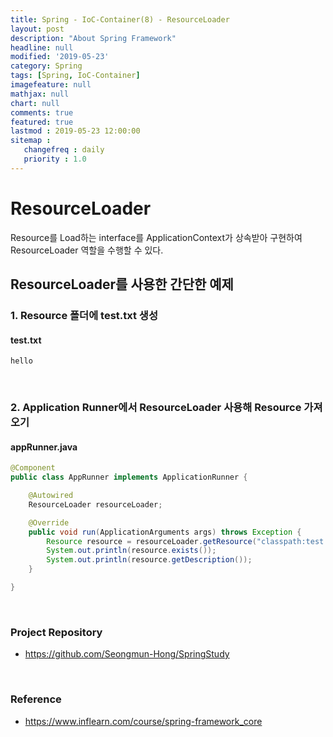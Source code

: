 ```yaml
---
title: Spring - IoC-Container(8) - ResourceLoader
layout: post
description: "About Spring Framework"
headline: null
modified: '2019-05-23'
category: Spring
tags: [Spring, IoC-Container]
imagefeature: null
mathjax: null
chart: null
comments: true
featured: true
lastmod : 2019-05-23 12:00:00
sitemap :  
   changefreq : daily
   priority : 1.0
---
```


# ResourceLoader  
  
Resource를 Load하는 interface를 ApplicationContext가 상속받아 구현하여 ResourceLoader 역할을 수행할 수 있다.
  
## ResourceLoader를 사용한 간단한 예제  
  
### 1. Resource 폴더에 test.txt 생성  
  
#### test.txt  
  
```vim
hello
```  
  
<br />

### 2. Application Runner에서 ResourceLoader 사용해 Resource 가져오기
  
#### appRunner.java  
  
```java
@Component
public class AppRunner implements ApplicationRunner {

    @Autowired
    ResourceLoader resourceLoader;

    @Override
    public void run(ApplicationArguments args) throws Exception {
        Resource resource = resourceLoader.getResource("classpath:test.txt");
        System.out.println(resource.exists());
        System.out.println(resource.getDescription());
    }

}
```  
  
<br />

### Project Repository 

- https://github.com/Seongmun-Hong/SpringStudy

<br />

### Reference

- https://www.inflearn.com/course/spring-framework_core